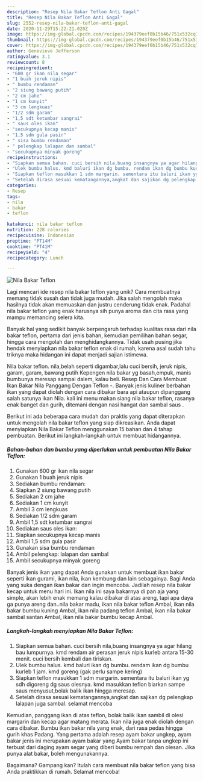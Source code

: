 ```yaml
---
description: "Resep Nila Bakar Teflon Anti Gagal"
title: "Resep Nila Bakar Teflon Anti Gagal"
slug: 2552-resep-nila-bakar-teflon-anti-gagal
date: 2020-11-29T15:22:21.020Z
image: https://img-global.cpcdn.com/recipes/194379eef0b15b46/751x532cq70/nila-bakar-teflon-foto-resep-utama.jpg
thumbnail: https://img-global.cpcdn.com/recipes/194379eef0b15b46/751x532cq70/nila-bakar-teflon-foto-resep-utama.jpg
cover: https://img-global.cpcdn.com/recipes/194379eef0b15b46/751x532cq70/nila-bakar-teflon-foto-resep-utama.jpg
author: Genevieve Jefferson
ratingvalue: 3.1
reviewcount: 8
recipeingredient:
- "600 gr ikan nila segar"
- "1 buah jeruk nipis"
- " bumbu rendaman"
- "2 siung bawang putih"
- "2 cm jahe"
- "1 cm kunyit"
- "3 cm lengkuas"
- "1/2 sdm garam"
- "1,5 sdt ketumbar sangrai"
- " saus oles ikan"
- "secukupnya kecap manis"
- "1,5 sdm gula pasir"
- " sisa bumbu rendaman"
- " pelengkap lalapan dan sambal"
- "secukupnya minyak goreng"
recipeinstructions:
- "Siapkan semua bahan. cuci bersih nila,buang insangnya ya agar hilang bau lumpurnya. kmd rendam air perasan jeruk nipis kurleb antara 15-30 menit. cuci bersih kembali dan tiriskan."
- "Ulek bumbu halus. kmd baluri ikan dg bumbu. rendam ikan dg bumbu kurleb 1 jam. kmd goreng (gak perlu sampe kering)"
- "Siapkan teflon masukkan 1 sdm margarin. sementara itu baluri ikan yg sdh digoreng dg saus olesnya. kmd masukkan teflon biarkan sampe saus menyusut,bolak balik ikan hingga meresap."
- "Setelah dirasa sesuai kematangannya,angkat dan sajikan dg pelengkap lalapan juga sambal. selamat mencoba"
categories:
- Resep
tags:
- nila
- bakar
- teflon

katakunci: nila bakar teflon 
nutrition: 228 calories
recipecuisine: Indonesian
preptime: "PT14M"
cooktime: "PT41M"
recipeyield: "4"
recipecategory: Lunch

---
```



![Nila Bakar Teflon](https://img-global.cpcdn.com/recipes/194379eef0b15b46/751x532cq70/nila-bakar-teflon-foto-resep-utama.jpg)

Lagi mencari ide resep nila bakar teflon yang unik? Cara membuatnya memang tidak susah dan tidak juga mudah. Jika salah mengolah maka hasilnya tidak akan memuaskan dan justru cenderung tidak enak. Padahal nila bakar teflon yang enak harusnya sih punya aroma dan cita rasa yang mampu memancing selera kita.

Banyak hal yang sedikit banyak berpengaruh terhadap kualitas rasa dari nila bakar teflon, pertama dari jenis bahan, kemudian pemilihan bahan segar, hingga cara mengolah dan menghidangkannya. Tidak usah pusing jika hendak menyiapkan nila bakar teflon enak di rumah, karena asal sudah tahu triknya maka hidangan ini dapat menjadi sajian istimewa.

Nila bakar teflon. nila,belah seperti digambar,lalu cuci bersih, jeruk nipis, garam, garam, bawang putih Kepengen nila bakar yg basah,empuk, manis bumbunya meresap sampai dalem, kalau beli. Resep Dan Cara Membuat Ikan Bakar Nila Panggang Dengan Teflon -. Banyak jenis kuliner berbahan ikan yang dapat diolah dengan cara dibakar bara api ataupun dipanggang salah satunya ikan Nila. kali ini menu makan siang nila bakar teflon, rasanya enak banget dan gurih, ditemani dengan nasi hangat dan sambal saus .


Berikut ini ada beberapa cara mudah dan praktis yang dapat diterapkan untuk mengolah nila bakar teflon yang siap dikreasikan. Anda dapat menyiapkan Nila Bakar Teflon menggunakan 15 bahan dan 4 tahap pembuatan. Berikut ini langkah-langkah untuk membuat hidangannya.

<!--inarticleads1-->

##### Bahan-bahan dan bumbu yang diperlukan untuk pembuatan Nila Bakar Teflon:

1. Gunakan 600 gr ikan nila segar
1. Gunakan 1 buah jeruk nipis
1. Sediakan  bumbu rendaman:
1. Siapkan 2 siung bawang putih
1. Sediakan 2 cm jahe
1. Sediakan 1 cm kunyit
1. Ambil 3 cm lengkuas
1. Sediakan 1/2 sdm garam
1. Ambil 1,5 sdt ketumbar sangrai
1. Sediakan  saus oles ikan:
1. Siapkan secukupnya kecap manis
1. Ambil 1,5 sdm gula pasir
1. Gunakan  sisa bumbu rendaman
1. Ambil  pelengkap: lalapan dan sambal
1. Ambil secukupnya minyak goreng


Banyak jenis ikan yang dapat Anda gunakan untuk membuat ikan bakar seperti ikan gurami, ikan nila, ikan kembung dan lain sebagainya. Bagi Anda yang suka dengan ikan bakar dan ingin mencoba. Jadilah resep nila bakar kecap untuk menu hari ini. Ikan nila ini saya bakarnya di pan aja yang simple, akan lebih enak memang kalau dibakar di atas areng, tapi apa daya ga punya areng dan..nila bakar madu, ikan nila bakar teflon Ambal, ikan nila bakar bumbu kuning Ambal, ikan nila padang teflon Ambal, ikan nila bakar sambal santan Ambal, ikan nila bakar bumbu kecap Ambal. 

<!--inarticleads2-->

##### Langkah-langkah menyiapkan Nila Bakar Teflon:

1. Siapkan semua bahan. cuci bersih nila,buang insangnya ya agar hilang bau lumpurnya. kmd rendam air perasan jeruk nipis kurleb antara 15-30 menit. cuci bersih kembali dan tiriskan.
1. Ulek bumbu halus. kmd baluri ikan dg bumbu. rendam ikan dg bumbu kurleb 1 jam. kmd goreng (gak perlu sampe kering)
1. Siapkan teflon masukkan 1 sdm margarin. sementara itu baluri ikan yg sdh digoreng dg saus olesnya. kmd masukkan teflon biarkan sampe saus menyusut,bolak balik ikan hingga meresap.
1. Setelah dirasa sesuai kematangannya,angkat dan sajikan dg pelengkap lalapan juga sambal. selamat mencoba


Kemudian, panggang ikan di atas teflon, bolak balik ikan sambil di olesi margarin dan kecap agar matang merata. Ikan nila juga enak diolah dengan cara dibakar. Bumbu ikan bakar nila yang enak, dari rasa pedas hingga gurih khas Padang. Yang pertama adalah resep ayam bakar ungkep, ayam bakar jenis ini merupakan ayam bakar yang Ayam bakar tanpa ungkep ini terbuat dari daging ayam segar yang diberi bumbu rempah dan olesan. Jika punya alat bakar, boleh mengunakannya. 

Bagaimana? Gampang kan? Itulah cara membuat nila bakar teflon yang bisa Anda praktikkan di rumah. Selamat mencoba!
